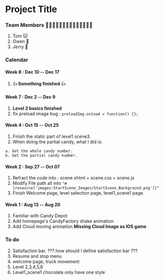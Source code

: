 # Project Title
### Team Members 🐶🐱🐹🐰🦊🐻🐼🐨🐯🦁🐮🐷🐸🐵
1. Tom 🐱
2. Owen 🐶
3. Jerry 🐹

### Calendar
#### Week 8 : Dec 10 -- Dec 17
1. :+1:<b> Something finished </b>:+1: 

#### Week 7 : Dec 2 -- Dec 9
1. <b>Level 2 basics finished</b>
2. fix preload image bug : ```preloadImg.onload = function() {};```

#### Week 4 : Oct 15 -- Oct 25
1. Finish the static part of level1 scene3.
2. When doing the partial candy, what I did is:
```
a. Get the whole candy number.
b. Get the partial candy number.
```

#### Week 2 : Sep 27 -- Oct 07
1. Refract the code into : scene.xhtml + scene.css + scene.js
2. Modify File path all into ```"#{resource['images:StartScene_Images/StartScene_Background.png']}"```
3. Finish Welcome page, level selection page, level1_scene1 page.
#### Week 1 : Aug 13 -- Aug 20
1. Familiar with Candy Depot
2. Add homepage's CandyFactory shake animation
3. Add Cloud moving animation **Missing Cloud Image as IOS game**


### To do
2. Satisfaction bar. ??? how should I define satisfaction bar ???
3. Resume and stop menu
1. welcome page, truck movement 
2. Level 2,3,4,5,6
3. Level1_scene1 chocolate only have one style
